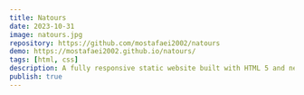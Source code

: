 ```yaml
---
title: Natours
date: 2023-10-31
image: natours.jpg
repository: https://github.com/mostafaei2002/natours
demo: https://mostafaei2002.github.io/natours/
tags: [html, css]
description: A fully responsive static website built with HTML 5 and new CSS 3 properties with a focus on modern design techniques. Follow through project.
publish: true
---
```

